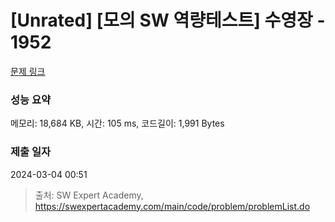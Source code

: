 # [Unrated] [모의 SW 역량테스트] 수영장 - 1952 

[문제 링크](https://swexpertacademy.com/main/code/problem/problemDetail.do?contestProbId=AV5PpFQaAQMDFAUq) 

### 성능 요약

메모리: 18,684 KB, 시간: 105 ms, 코드길이: 1,991 Bytes

### 제출 일자

2024-03-04 00:51



> 출처: SW Expert Academy, https://swexpertacademy.com/main/code/problem/problemList.do